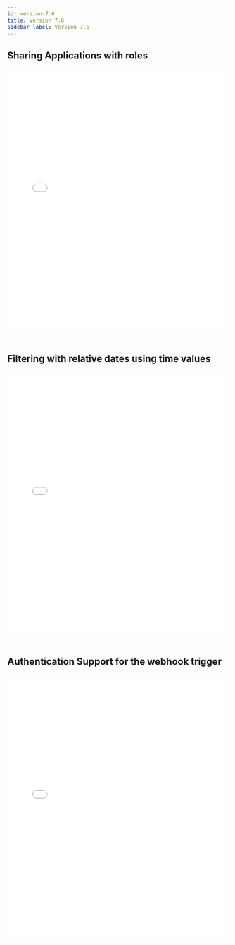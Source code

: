 ```yaml
---
id: version-7.6
title: Version 7.6
sidebar_label: Version 7.6
---
```



## Sharing Applications with roles

<iframe src="//fast.wistia.net/embed/iframe/233z5hq8lw?videoFoam=true"
allowtransparency="true" frameBorder="0" scrolling="no" className="wistia_embed"
name="wistia_embed" allowFullScreen  width="100%" height="600"></iframe>
<script src="//fast.wistia.net/assets/external/iframe-api-v1.js"></script>

<br />
<br />

## Filtering with relative dates using time values

<iframe src="//fast.wistia.net/embed/iframe/39eylryjqa?videoFoam=true"
allowtransparency="true" frameBorder="0" scrolling="no" className="wistia_embed"
name="wistia_embed" allowFullScreen  width="100%" height="600"></iframe>
<script src="//fast.wistia.net/assets/external/iframe-api-v1.js"></script>

<br />
<br />

## Authentication Support for the webhook trigger

<iframe src="//fast.wistia.net/embed/iframe/vx5wd5yxaw?videoFoam=true"
allowtransparency="true" frameBorder="0" scrolling="no" className="wistia_embed"
name="wistia_embed" allowFullScreen  width="100%" height="600"></iframe>
<script src="//fast.wistia.net/assets/external/iframe-api-v1.js"></script>

<br />
<br />